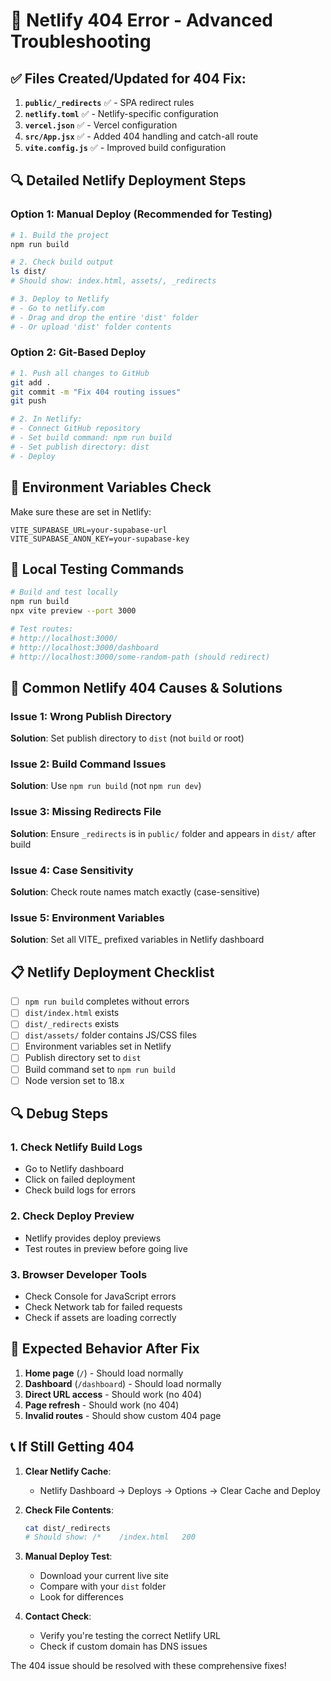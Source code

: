 # 🚨 Netlify 404 Error - Advanced Troubleshooting

## ✅ Files Created/Updated for 404 Fix:

1. **`public/_redirects`** ✅ - SPA redirect rules
2. **`netlify.toml`** ✅ - Netlify-specific configuration  
3. **`vercel.json`** ✅ - Vercel configuration
4. **`src/App.jsx`** ✅ - Added 404 handling and catch-all route
5. **`vite.config.js`** ✅ - Improved build configuration

## 🔍 **Detailed Netlify Deployment Steps**

### Option 1: Manual Deploy (Recommended for Testing)
```bash
# 1. Build the project
npm run build

# 2. Check build output
ls dist/
# Should show: index.html, assets/, _redirects

# 3. Deploy to Netlify
# - Go to netlify.com
# - Drag and drop the entire 'dist' folder
# - Or upload 'dist' folder contents
```

### Option 2: Git-Based Deploy
```bash
# 1. Push all changes to GitHub
git add .
git commit -m "Fix 404 routing issues"
git push

# 2. In Netlify:
# - Connect GitHub repository
# - Set build command: npm run build
# - Set publish directory: dist
# - Deploy
```

## 🔧 **Environment Variables Check**

Make sure these are set in Netlify:
```
VITE_SUPABASE_URL=your-supabase-url
VITE_SUPABASE_ANON_KEY=your-supabase-key
```

## 🧪 **Local Testing Commands**

```bash
# Build and test locally
npm run build
npx vite preview --port 3000

# Test routes:
# http://localhost:3000/
# http://localhost:3000/dashboard
# http://localhost:3000/some-random-path (should redirect)
```

## 🚨 **Common Netlify 404 Causes & Solutions**

### Issue 1: Wrong Publish Directory
**Solution**: Set publish directory to `dist` (not `build` or root)

### Issue 2: Build Command Issues
**Solution**: Use `npm run build` (not `npm run dev`)

### Issue 3: Missing Redirects File
**Solution**: Ensure `_redirects` is in `public/` folder and appears in `dist/` after build

### Issue 4: Case Sensitivity
**Solution**: Check route names match exactly (case-sensitive)

### Issue 5: Environment Variables
**Solution**: Set all VITE_ prefixed variables in Netlify dashboard

## 📋 **Netlify Deployment Checklist**

- [ ] `npm run build` completes without errors
- [ ] `dist/index.html` exists
- [ ] `dist/_redirects` exists
- [ ] `dist/assets/` folder contains JS/CSS files
- [ ] Environment variables set in Netlify
- [ ] Publish directory set to `dist`
- [ ] Build command set to `npm run build`
- [ ] Node version set to 18.x

## 🔍 **Debug Steps**

### 1. Check Netlify Build Logs
- Go to Netlify dashboard
- Click on failed deployment
- Check build logs for errors

### 2. Check Deploy Preview
- Netlify provides deploy previews
- Test routes in preview before going live

### 3. Browser Developer Tools
- Check Console for JavaScript errors
- Check Network tab for failed requests
- Check if assets are loading correctly

## 🎯 **Expected Behavior After Fix**

1. **Home page** (`/`) - Should load normally
2. **Dashboard** (`/dashboard`) - Should load normally  
3. **Direct URL access** - Should work (no 404)
4. **Page refresh** - Should work (no 404)
5. **Invalid routes** - Should show custom 404 page

## 📞 **If Still Getting 404**

1. **Clear Netlify Cache**: 
   - Netlify Dashboard → Deploys → Options → Clear Cache and Deploy

2. **Check File Contents**:
   ```bash
   cat dist/_redirects
   # Should show: /*    /index.html   200
   ```

3. **Manual Deploy Test**:
   - Download your current live site
   - Compare with your `dist` folder
   - Look for differences

4. **Contact Check**:
   - Verify you're testing the correct Netlify URL
   - Check if custom domain has DNS issues

The 404 issue should be resolved with these comprehensive fixes!

